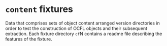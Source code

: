 # `content` fixtures

Data that comprises sets of object content arranged version directories in order to test the construction of OCFL objects and their subsequent extraction. Each fixture directory `cf`N contains a readme file describing the features of the fixture.
